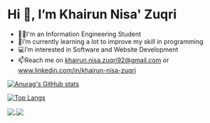 # Hi 👋, I’m Khairun Nisa' Zuqri
- 👩‍💻I'm an Information Engineering Student
- 🌱I’m currently learning a lot to improve my skill in programming 
- 💻I’m interested in Software and Website Development
- 📫Reach me on khairun.nisa.zuqri92@gmail.com or www.linkedin.com/in/khairun-nisa-zuqri

[![Anurag's GitHub stats](https://github-readme-stats.vercel.app/api?username=KhairunNisaZ&show_icons=true&theme=tokyonight)](https://github.com/KhairunNisaZ/github-readme-stats)

[![Top Langs](https://github-readme-stats-git-masterrstaa-rickstaa.vercel.app/api/top-langs/?username=KhairunNisaZ&size_weight=0.5&count_weight=0.5&layout=compact&theme=tokyonight)](https://github.com/KhairunNisaZ/github-readme-stats)

<a href="https://github.com/KhairunNisaZ/github-readme-stats">
  <img align="center" src="https://github-readme-stats.vercel.app/api/pin/?username=KhairunNisaZ&repo=Khairun Nisa' Zuqri's GitHub Stats" />
</a>
<a href="https://github.com/KhairunNisaZ/github-readme-stats">
  <img align="center" src="https://github-readme-stats.vercel.app/api/pin/?username=KhairunNisaZ&repo=Most Used Language" />
</a>
